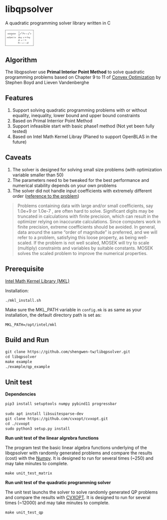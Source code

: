 # libqpsolver

A quadratic programming solver library written in C

<img src="https://github.com/shengwen-tw/libqpsolver/blob/master/images/qp.png?raw=true" width="18%" height="18%">

## Algorithm

The libqpsolver use **Primal Interior Point Method** to solve quadratic programming problems based on Chapter 9 to 11 of [Convex Optimization](https://web.stanford.edu/~boyd/cvxbook/) by Stephen Boyd and Lieven Vandenberghe

## Features

1. Support solving quadratic programming problems with or without equality, inequality, lower bound and upper bound constraints
2. Based on Primal Interrior Point Method
3. Support infeasible start with basic phase1 method (Not yet been fully tested)
4. Based on Intel Math Kernel Libray (Planed to support OpenBLAS in the future)

## Caveats

1. The solver is designed for solving small size problems (with optimization variable smaller than 50)
2. The parameters need to be tweaked for the best performance and numerical stability depends on your own problems
3. The solver did not handle input coefficients with extremely different order ([reference to the problem](https://docs.mosek.com/7.0/capi/The_optimizers_for_continuous_problems.html))

> Problems containing data with large and/or small coefficients, say 1.0e+9 or 1.0e-7 , are often hard to solve. Significant digits may be truncated in calculations with finite precision, which can result in the optimizer relying on inaccurate calculations. Since computers work in finite precision, extreme coefficients should be avoided. In general, data around the same “order of magnitude” is preferred, and we will refer to a problem, satisfying this loose property, as being well-scaled. If the problem is not well scaled, MOSEK will try to scale (multiply) constraints and variables by suitable constants. MOSEK solves the scaled problem to improve the numerical properties.


## Prerequisite

[Intel Math Kernel Library (MKL)](https://software.intel.com/content/www/us/en/develop/tools/performance-libraries.html)

Installation:

```
./mkl_install.sh
```

Make sure the MKL_PATH variable in ``config.mk`` is as same as your installation, the default directory path is set as:

```
MKL_PATH=/opt/intel/mkl
```

## Build and Run

```
git clone https://github.com/shengwen-tw/libqpsolver.git
cd libqpsolver
make example
./example/qp_example
```

## Unit test

**Dependencies**

```
pip3 install setuptools numpy pybind11 progressbar

sudo apt install libsuitesparse-dev
git clone https://github.com/cvxopt/cvxopt.git
cd ./cvxopt
sudo python3 setup.py install
```

**Run unit test of the linear algrebra functions**

The program test the basic linear algebra functions underlying of the libqpsolver with randomly generated problems and compare the results (cost) with the [Numpy](https://numpy.org/). It is designed to run for several times (~250) and may take minutes to complete.

```
make unit_test_matrix
```

**Run unit test of the quadratic programming solver**

The unit test launchs the solver to solve randomly generated QP problems and compare the results with [CVXOPT](http://cvxopt.org/). It is designed to run for several times (~12000) and may take minutes to complete.
```
make unit_test_qp
```
